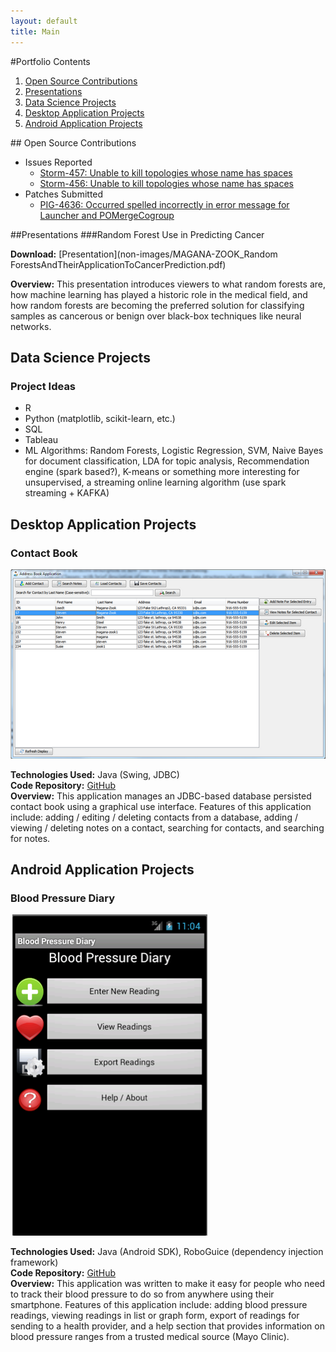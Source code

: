 ```yaml
---
layout: default
title: Main
---
```


#Portfolio Contents
1. [Open Source Contributions]({{page.url}}#OpenSource)
2. [Presentations]({{page.url}}#Presentations)
3. [Data Science Projects]({{page.url}}#DataScienceProjects)
4. [Desktop Application Projects]({{page.url}}#DesktopAppProjects)
5. [Android Application Projects]({{page.url}}#AndroidAppProjects)


##<a name="OpenSource"></a> Open Source Contributions
* Issues Reported
  * [Storm-457: Unable to kill topologies whose name has spaces](https://issues.apache.org/jira/browse/STORM-457) 
  * [Storm-456: Unable to kill topologies whose name has spaces](https://issues.apache.org/jira/browse/STORM-456)
* Patches Submitted
  * [PIG-4636: Occurred spelled incorrectly in error message for Launcher and POMergeCogroup](https://issues.apache.org/jira/browse/PIG-4636)

##<a name="Presentations"></a>Presentations
###Random Forest Use in Predicting Cancer

**Download:** [Presentation](non-images/MAGANA-ZOOK_Random ForestsAndTheirApplicationToCancerPrediction.pdf)     

**Overview:** This presentation introduces viewers to what random forests are, how machine learning has played a historic role in the medical field, and how random forests are becoming the preferred solution for classifying samples as cancerous or benign over black-box techniques like neural networks.
 

<h2>
<a name="DataScienceProjects"></a>Data Science Projects
</h2>
<h3>Project Ideas</h3>
<p>
<ul>
<li>R</li>
<li>Python (matplotlib, scikit-learn, etc.)</li>
<li>SQL</li>
<li>Tableau</li>
<li>ML Algorithms: Random Forests, Logistic Regression, SVM, Naive Bayes for document classification, LDA for topic analysis, Recommendation engine (spark based?), K-means or something more interesting for unsupervised, a streaming online learning algorithm (use spark streaming + KAFKA)</li>
</ul>
</p>

<h2>
<a name="DesktopAppProjects"></a>Desktop Application Projects
</h2>
<h3>Contact Book</h3>
<img src="images/contact_book_screenshot.png" alt="Screenshot of the main user interface in the contact book application." />
<p>
<b>Technologies Used:</b> Java (Swing, JDBC)
<br/>
<b>Code Repository:</b> <a href="https://github.com/stevenmz/DatabaseContactBook">GitHub</a>
<br/>
<b>Overview:</b> This application manages an JDBC-based database persisted contact book using a graphical use interface. Features of this application include: adding / editing / deleting contacts from a database, adding / viewing / deleting notes on a contact, searching for contacts, and searching for notes.
</p>

<h2>
<a name="AndroidAppProjects"></a>Android Application Projects
</h2>
<h3>Blood Pressure Diary</h3>
<img src="images/BloodPressureAndroidMainScreen.png" alt="Screenshot of the main user interface in the Blood Pressure Diary application." />
<p>
<b>Technologies Used:</b> Java (Android SDK), RoboGuice (dependency injection framework)
<br/>
<b>Code Repository:</b> <a href="https://github.com/stevenmz/BloodPressureDiary">GitHub</a>
<br/>
<b>Overview:</b> This application was written to make it easy for people who need to track their blood pressure to do so from anywhere using their smartphone. Features of this application include: adding blood pressure readings, viewing readings in list or graph form, export of readings for sending to a health provider, and a help section that provides information on blood pressure ranges from a trusted medical source (Mayo Clinic).
</p>

